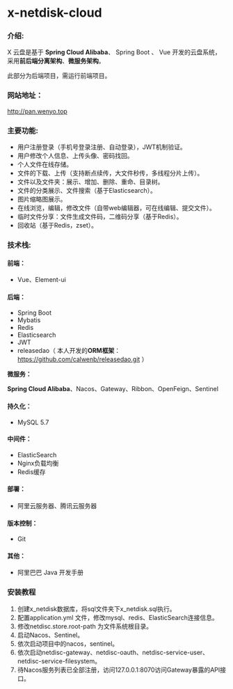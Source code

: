 # x-netdisk-cloud

### 介绍:

X 云盘是基于 **Spring Cloud Alibaba**、 Spring Boot 、 Vue 开发的云盘系统，采用**前后端分离架构**、**微服务架构**。

此部分为后端项目，需运行前端项目。

### 网站地址：

http://pan.wenyo.top

### 主要功能:

- 用户注册登录（手机号登录注册、自动登录），JWT机制验证。
- 用户修改个人信息、上传头像、密码找回。
- 个人文件在线存储。
- 文件的下载、上传（支持断点续传，大文件秒传，多线程分片上传）。
- 文件以及文件夹：展示、增加、删除、重命、目录树。
- 文件的分类展示、文件搜索（基于Elasticsearch）。
- 图片缩略图展示。
- 在线浏览，编辑，修改文件（自带web编辑器，可在线编辑、提交文件）。
- 临时文件分享：文件生成文件码，二维码分享（基于Redis）。
- 回收站（基于Redis，zset）。



### 技术栈:

#### 前端：

- Vue、Element-ui

#### 后端：

- Spring Boot
- Mybatis
- Redis
- Elasticsearch 
- JWT
- releasedao（ 本人开发的**ORM框架**：https://github.com/calwenb/releasedao.git ）

**微服务：**

 **Spring Cloud Alibaba**、Nacos、Gateway、Ribbon、OpenFeign、Sentinel

#### 持久化：

- MySQL 5.7

#### 中间件：

- ElasticSearch
- Nginx负载均衡
- Redis缓存

#### 部署：

- 阿里云服务器、腾讯云服务器

#### 版本控制：

- Git

#### 其他：

- 阿里巴巴 Java 开发手册


### 安装教程

1.  创建x_netdisk数据库，将sql文件夹下x_netdisk.sql执行。
2.  配置application.yml 文件，修改mysql、redis、ElasticSearch连接信息。
3.  修改netdisc.store.root-path 为文件系统根目录。
4.  启动Nacos、Sentinel。
5.  依次启动项目中的nacos，sentinel。
6.  依次启动netdisc-gateway、netdisc-oauth、netdisc-service-user、netdisc-service-filesystem。
7.  待Nacos服务列表已全部注册，访问127.0.0.1:8070访问Gateway暴露的API接口。
